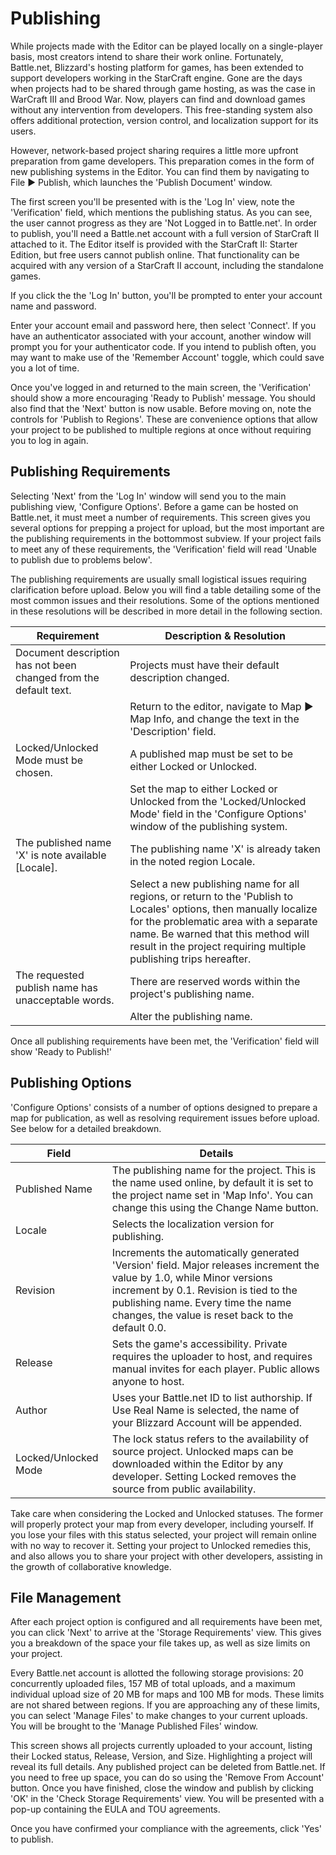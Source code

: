 # Publishing

While projects made with the Editor can be played locally on a single-player basis, most creators intend to share their work online. Fortunately, Battle.net, Blizzard's hosting platform for games, has been extended to support developers working in the StarCraft engine. Gone are the days when projects had to be shared through game hosting, as was the case in WarCraft III and Brood War. Now, players can find and download games without any intervention from developers. This free-standing system also offers additional protection, version control, and localization support for its users.

However, network-based project sharing requires a little more upfront preparation from game developers. This preparation comes in the form of new publishing systems in the Editor. You can find them by navigating to File ▶︎ Publish, which launches the 'Publish Document' window.

The first screen you'll be presented with is the 'Log In' view, note the 'Verification' field, which mentions the publishing status. As you can see, the user cannot progress as they are 'Not Logged in to Battle.net'. In order to publish, you'll need a Battle.net account with a full version of StarCraft II attached to it. The Editor itself is provided with the StarCraft II: Starter Edition, but free users cannot publish online. That functionality can be acquired with any version of a StarCraft II account, including the standalone games.

If you click the the 'Log In' button, you'll be prompted to enter your account name and password.

Enter your account email and password here, then select 'Connect'. If you have an authenticator associated with your account, another window will prompt you for your authenticator code. If you intend to publish often, you may want to make use of the 'Remember Account' toggle, which could save you a lot of time.

Once you've logged in and returned to the main screen, the 'Verification' should show a more encouraging 'Ready to Publish' message. You should also find that the 'Next' button is now usable. Before moving on, note the controls for 'Publish to Regions'. These are convenience options that allow your project to be published to multiple regions at once without requiring you to log in again.

## Publishing Requirements

Selecting 'Next' from the 'Log In' window will send you to the main publishing view, 'Configure Options'. Before a game can be hosted on Battle.net, it must meet a number of requirements. This screen gives you several options for prepping a project for upload, but the most important are the publishing requirements in the bottommost subview. If your project fails to meet any of these requirements, the 'Verification' field will read 'Unable to publish due to problems below'.

The publishing requirements are usually small logistical issues requiring clarification before upload. Below you will find a table detailing some of the most common issues and their resolutions. Some of the options mentioned in these resolutions will be described in more detail in the following section.

| Requirement                                                      | Description & Resolution                                                                                                                                                                                                                                                |
| ---------------------------------------------------------------- | ----------------------------------------------------------------------------------------------------------------------------------------------------------------------------------------------------------------------------------------------------------------------- |
| Document description has not been changed from the default text. | Projects must have their default description changed.                                                                                                                                                                                                                   |
|                                                                  | Return to the editor, navigate to Map ▶︎ Map Info, and change the text in the 'Description' field.                                                                                                                                                                     |
| Locked/Unlocked Mode must be chosen.                            | A published map must be set to be either Locked or Unlocked.                                                                                                                                                                                                            |
|                                                                  | Set the map to either Locked or Unlocked from the 'Locked/Unlocked Mode' field in the 'Configure Options' window of the publishing system.                                                                                                                              |
| The published name 'X' is note available \[Locale\].             | The publishing name 'X' is already taken in the noted region Locale.                                                                                                                                                                                                    |
|                                                                  | Select a new publishing name for all regions, or return to the 'Publish to Locales' options, then manually localize for the problematic area with a separate name. Be warned that this method will result in the project requiring multiple publishing trips hereafter. |
| The requested publish name has unacceptable words.               | There are reserved words within the project's publishing name.                                                                                                                                                                                                          |
|                                                                  | Alter the publishing name.                                                                                                                                                                                                                                              |

Once all publishing requirements have been met, the 'Verification' field will show 'Ready to Publish\!'

## Publishing Options

'Configure Options' consists of a number of options designed to prepare a map for publication, as well as resolving requirement issues before upload. See below for a detailed breakdown.

| Field                | Details                                                                                                                                                                                                                                                     |
| -------------------- | ----------------------------------------------------------------------------------------------------------------------------------------------------------------------------------------------------------------------------------------------------------- |
| Published Name       | The publishing name for the project. This is the name used online, by default it is set to the project name set in 'Map Info'. You can change this using the Change Name button.                                                                            |
| Locale               | Selects the localization version for publishing.                                                                                                                                                                                                            |
| Revision             | Increments the automatically generated 'Version' field. Major releases increment the value by 1.0, while Minor versions increment by 0.1. Revision is tied to the publishing name. Every time the name changes, the value is reset back to the default 0.0. |
| Release              | Sets the game's accessibility. Private requires the uploader to host, and requires manual invites for each player. Public allows anyone to host.                                                                                                            |
| Author               | Uses your Battle.net ID to list authorship. If Use Real Name is selected, the name of your Blizzard Account will be appended.                                                                                                                               |
| Locked/Unlocked Mode | The lock status refers to the availability of source project. Unlocked maps can be downloaded within the Editor by any developer. Setting Locked removes the source from public availability.                                                               |

Take care when considering the Locked and Unlocked statuses. The former will properly protect your map from every developer, including yourself. If you lose your files with this status selected, your project will remain online with no way to recover it. Setting your project to Unlocked remedies this, and also allows you to share your project with other developers, assisting in the growth of collaborative knowledge.

## File Management

After each project option is configured and all requirements have been met, you can click 'Next' to arrive at the 'Storage Requirements' view. This gives you a breakdown of the space your file takes up, as well as size limits on your project.

Every Battle.net account is allotted the following storage provisions: 20 concurrently uploaded files, 157 MB of total uploads, and a maximum individual upload size of 20 MB for maps and 100 MB for mods. These limits are not shared between regions. If you are approaching any of these limits, you can select 'Manage Files' to make changes to your current uploads. You will be brought to the 'Manage Published Files' window.

This screen shows all projects currently uploaded to your account, listing their Locked status, Release, Version, and Size. Highlighting a project will reveal its full details. Any published project can be deleted from Battle.net. If you need to free up space, you can do so using the 'Remove From Account' button. Once you have finished, close the window and publish by clicking 'OK' in the 'Check Storage Requirements' view. You will be presented with a pop-up containing the EULA and TOU agreements.

Once you have confirmed your compliance with the agreements, click 'Yes' to publish.
